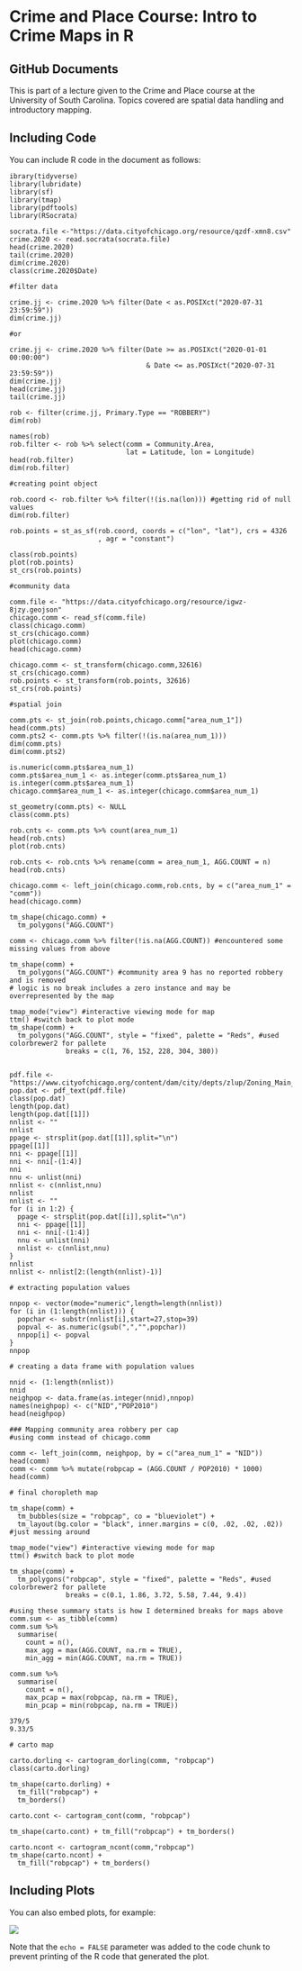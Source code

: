 Crime and Place Course: Intro to Crime Maps in R
================

## GitHub Documents

This is part of a lecture given to the Crime and Place course at the
University of South Carolina. Topics covered are spatial data handling
and introductory mapping.

## Including Code

You can include R code in the document as follows:

    ibrary(tidyverse)
    library(lubridate)
    library(sf)
    library(tmap)
    library(pdftools)
    library(RSocrata)
    
    socrata.file <-"https://data.cityofchicago.org/resource/qzdf-xmn8.csv"
    crime.2020 <- read.socrata(socrata.file)
    head(crime.2020)
    tail(crime.2020)
    dim(crime.2020)
    class(crime.2020$Date)
    
    #filter data
    
    crime.jj <- crime.2020 %>% filter(Date < as.POSIXct("2020-07-31 23:59:59"))
    dim(crime.jj)
    
    #or
    
    crime.jj <- crime.2020 %>% filter(Date >= as.POSIXct("2020-01-01 00:00:00")
                                      & Date <= as.POSIXct("2020-07-31 23:59:59"))
    dim(crime.jj)
    head(crime.jj)
    tail(crime.jj)
    
    rob <- filter(crime.jj, Primary.Type == "ROBBERY")
    dim(rob)
    
    names(rob)
    rob.filter <- rob %>% select(comm = Community.Area,
                                 lat = Latitude, lon = Longitude)
    head(rob.filter)
    dim(rob.filter) 
    
    #creating point object
    
    rob.coord <- rob.filter %>% filter(!(is.na(lon))) #getting rid of null values
    dim(rob.filter)
    
    rob.points = st_as_sf(rob.coord, coords = c("lon", "lat"), crs = 4326
                          , agr = "constant")
    
    class(rob.points)
    plot(rob.points)
    st_crs(rob.points)
    
    #community data
    
    comm.file <- "https://data.cityofchicago.org/resource/igwz-8jzy.geojson"
    chicago.comm <- read_sf(comm.file)
    class(chicago.comm)
    st_crs(chicago.comm)
    plot(chicago.comm)
    head(chicago.comm)
    
    chicago.comm <- st_transform(chicago.comm,32616)
    st_crs(chicago.comm)
    rob.points <- st_transform(rob.points, 32616)
    st_crs(rob.points)
    
    #spatial join
    
    comm.pts <- st_join(rob.points,chicago.comm["area_num_1"])
    head(comm.pts)
    comm.pts2 <- comm.pts %>% filter(!(is.na(area_num_1)))
    dim(comm.pts)
    dim(comm.pts2)
    
    is.numeric(comm.pts$area_num_1)
    comm.pts$area_num_1 <- as.integer(comm.pts$area_num_1)
    is.integer(comm.pts$area_num_1)
    chicago.comm$area_num_1 <- as.integer(chicago.comm$area_num_1)
    
    st_geometry(comm.pts) <- NULL
    class(comm.pts)
    
    rob.cnts <- comm.pts %>% count(area_num_1)
    head(rob.cnts)
    plot(rob.cnts)
    
    rob.cnts <- rob.cnts %>% rename(comm = area_num_1, AGG.COUNT = n)
    head(rob.cnts)
    
    chicago.comm <- left_join(chicago.comm,rob.cnts, by = c("area_num_1" = "comm"))
    head(chicago.comm)
    
    tm_shape(chicago.comm) +
      tm_polygons("AGG.COUNT")
    
    comm <- chicago.comm %>% filter(!is.na(AGG.COUNT)) #encountered some missing values from above
    
    tm_shape(comm) +
      tm_polygons("AGG.COUNT") #community area 9 has no reported robbery and is removed
    # logic is no break includes a zero instance and may be overrepresented by the map
    
    tmap_mode("view") #interactive viewing mode for map
    ttm() #switch back to plot mode
    tm_shape(comm) +
      tm_polygons("AGG.COUNT", style = "fixed", palette = "Reds", #used colorbrewer2 for pallete
                  breaks = c(1, 76, 152, 228, 304, 380))
    
    
    pdf.file <- "https://www.cityofchicago.org/content/dam/city/depts/zlup/Zoning_Main_Page/Publications/Census_2010_Community_Area_Profiles/Census_2010_and_2000_CA_Populations.pdf"
    pop.dat <- pdf_text(pdf.file)
    class(pop.dat)
    length(pop.dat)
    length(pop.dat[[1]])
    nnlist <- ""
    nnlist
    ppage <- strsplit(pop.dat[[1]],split="\n")
    ppage[[1]]
    nni <- ppage[[1]]
    nni <- nni[-(1:4)]
    nni
    nnu <- unlist(nni)
    nnlist <- c(nnlist,nnu)
    nnlist
    nnlist <- ""
    for (i in 1:2) {
      ppage <- strsplit(pop.dat[[i]],split="\n")
      nni <- ppage[[1]]
      nni <- nni[-(1:4)]
      nnu <- unlist(nni)
      nnlist <- c(nnlist,nnu)
    }
    nnlist
    nnlist <- nnlist[2:(length(nnlist)-1)]
    
    # extracting population values
    
    nnpop <- vector(mode="numeric",length=length(nnlist))
    for (i in (1:length(nnlist))) {
      popchar <- substr(nnlist[i],start=27,stop=39)
      popval <- as.numeric(gsub(",","",popchar))
      nnpop[i] <- popval
    }
    nnpop
    
    # creating a data frame with population values
    
    nnid <- (1:length(nnlist))
    nnid
    neighpop <- data.frame(as.integer(nnid),nnpop)
    names(neighpop) <- c("NID","POP2010")
    head(neighpop)
    
    ### Mapping community area robbery per cap
    #using comm instead of chicago.comm
    
    comm <- left_join(comm, neighpop, by = c("area_num_1" = "NID"))
    head(comm)
    comm <- comm %>% mutate(robpcap = (AGG.COUNT / POP2010) * 1000) 
    head(comm)
    
    # final choropleth map
    
    tm_shape(comm) + 
      tm_bubbles(size = "robpcap", co = "blueviolet") +
      tm_layout(bg.color = "black", inner.margins = c(0, .02, .02, .02)) #just messing around
    
    tmap_mode("view") #interactive viewing mode for map
    ttm() #switch back to plot mode
    
    tm_shape(comm) +
      tm_polygons("robpcap", style = "fixed", palette = "Reds", #used colorbrewer2 for pallete
                  breaks = c(0.1, 1.86, 3.72, 5.58, 7.44, 9.4))
    
    #using these summary stats is how I determined breaks for maps above
    comm.sum <- as_tibble(comm)
    comm.sum %>%
      summarise(
        count = n(),
        max_agg = max(AGG.COUNT, na.rm = TRUE),
        min_agg = min(AGG.COUNT, na.rm = TRUE))
    
    comm.sum %>%
      summarise(
        count = n(),
        max_pcap = max(robpcap, na.rm = TRUE),
        min_pcap = min(robpcap, na.rm = TRUE))
    
    379/5
    9.33/5
    
    # carto map
    
    carto.dorling <- cartogram_dorling(comm, "robpcap")
    class(carto.dorling)
    
    tm_shape(carto.dorling) +
      tm_fill("robpcap") +
      tm_borders()
    
    carto.cont <- cartogram_cont(comm, "robpcap")
    
    tm_shape(carto.cont) + tm_fill("robpcap") + tm_borders()
    
    carto.ncont <- cartogram_ncont(comm,"robpcap") 
    tm_shape(carto.ncont) +
      tm_fill("robpcap") + tm_borders()

## Including Plots

You can also embed plots, for example:

![](Mapping_files/figure-gfm/pressure-1.png)<!-- -->

Note that the `echo = FALSE` parameter was added to the code chunk to
prevent printing of the R code that generated the plot.

